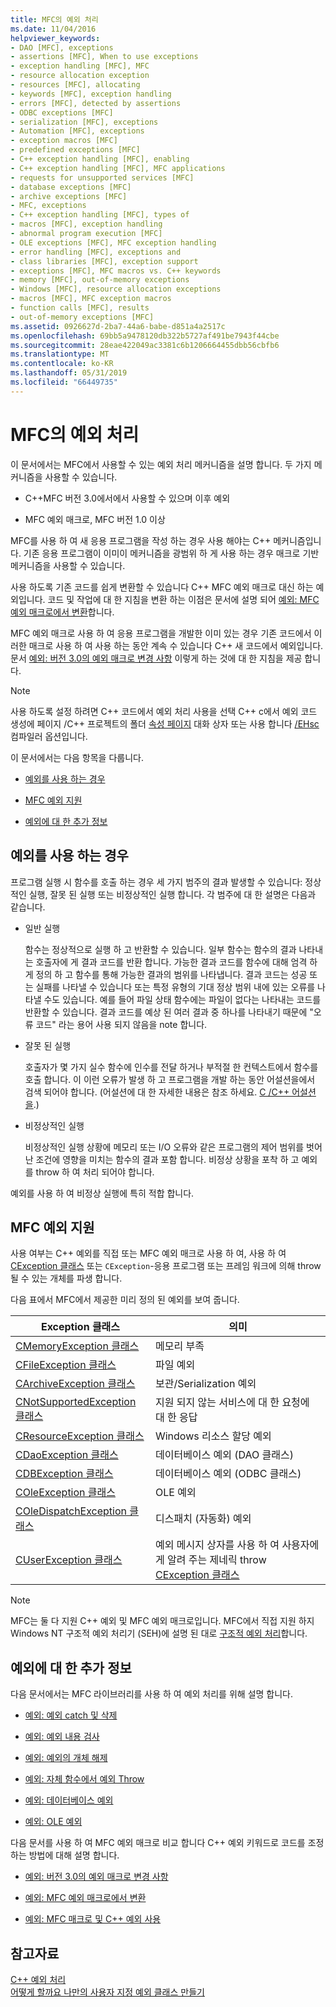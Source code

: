 ```yaml
---
title: MFC의 예외 처리
ms.date: 11/04/2016
helpviewer_keywords:
- DAO [MFC], exceptions
- assertions [MFC], When to use exceptions
- exception handling [MFC], MFC
- resource allocation exception
- resources [MFC], allocating
- keywords [MFC], exception handling
- errors [MFC], detected by assertions
- ODBC exceptions [MFC]
- serialization [MFC], exceptions
- Automation [MFC], exceptions
- exception macros [MFC]
- predefined exceptions [MFC]
- C++ exception handling [MFC], enabling
- C++ exception handling [MFC], MFC applications
- requests for unsupported services [MFC]
- database exceptions [MFC]
- archive exceptions [MFC]
- MFC, exceptions
- C++ exception handling [MFC], types of
- macros [MFC], exception handling
- abnormal program execution [MFC]
- OLE exceptions [MFC], MFC exception handling
- error handling [MFC], exceptions and
- class libraries [MFC], exception support
- exceptions [MFC], MFC macros vs. C++ keywords
- memory [MFC], out-of-memory exceptions
- Windows [MFC], resource allocation exceptions
- macros [MFC], MFC exception macros
- function calls [MFC], results
- out-of-memory exceptions [MFC]
ms.assetid: 0926627d-2ba7-44a6-babe-d851a4a2517c
ms.openlocfilehash: 69bb5a9478120db322b5727af491be7943f44cbe
ms.sourcegitcommit: 28eae422049ac3381c6b1206664455dbb56cbfb6
ms.translationtype: MT
ms.contentlocale: ko-KR
ms.lasthandoff: 05/31/2019
ms.locfileid: "66449735"
---
```

# <a name="exception-handling-in-mfc"></a>MFC의 예외 처리

이 문서에서는 MFC에서 사용할 수 있는 예외 처리 메커니즘을 설명 합니다. 두 가지 메커니즘을 사용할 수 있습니다.

- C++MFC 버전 3.0에서에서 사용할 수 있으며 이후 예외

- MFC 예외 매크로, MFC 버전 1.0 이상

MFC를 사용 하 여 새 응용 프로그램을 작성 하는 경우 사용 해야는 C++ 메커니즘입니다. 기존 응용 프로그램이 이미이 메커니즘을 광범위 하 게 사용 하는 경우 매크로 기반 메커니즘을 사용할 수 있습니다.

사용 하도록 기존 코드를 쉽게 변환할 수 있습니다 C++ MFC 예외 매크로 대신 하는 예외입니다. 코드 및 작업에 대 한 지침을 변환 하는 이점은 문서에 설명 되어 [예외: MFC 예외 매크로에서 변환](../mfc/exceptions-converting-from-mfc-exception-macros.md)합니다.

MFC 예외 매크로 사용 하 여 응용 프로그램을 개발한 이미 있는 경우 기존 코드에서 이러한 매크로 사용 하 여 사용 하는 동안 계속 수 있습니다 C++ 새 코드에서 예외입니다. 문서 [예외: 버전 3.0의 예외 매크로 변경 사항](../mfc/exceptions-changes-to-exception-macros-in-version-3-0.md) 이렇게 하는 것에 대 한 지침을 제공 합니다.

> [!NOTE]
>  사용 하도록 설정 하려면 C++ 코드에서 예외 처리 사용을 선택 C++ c에서 예외 코드 생성에 페이지 /C++ 프로젝트의 폴더 [속성 페이지](../build/reference/property-pages-visual-cpp.md) 대화 상자 또는 사용 합니다 [/EHsc](../build/reference/eh-exception-handling-model.md)컴파일러 옵션입니다.

이 문서에서는 다음 항목을 다룹니다.

- [예외를 사용 하는 경우](#_core_when_to_use_exceptions)

- [MFC 예외 지원](#_core_mfc_exception_support)

- [예외에 대 한 추가 정보](#_core_further_reading_about_exceptions)

##  <a name="_core_when_to_use_exceptions"></a> 예외를 사용 하는 경우

프로그램 실행 시 함수를 호출 하는 경우 세 가지 범주의 결과 발생할 수 있습니다: 정상적인 실행, 잘못 된 실행 또는 비정상적인 실행 합니다. 각 범주에 대 한 설명은 다음과 같습니다.

- 일반 실행

   함수는 정상적으로 실행 하 고 반환할 수 있습니다. 일부 함수는 함수의 결과 나타내는 호출자에 게 결과 코드를 반환 합니다. 가능한 결과 코드를 함수에 대해 엄격 하 게 정의 하 고 함수를 통해 가능한 결과의 범위를 나타냅니다. 결과 코드는 성공 또는 실패를 나타낼 수 있습니다 또는 특정 유형의 기대 정상 범위 내에 있는 오류를 나타낼 수도 있습니다. 예를 들어 파일 상태 함수에는 파일이 없다는 나타내는 코드를 반환할 수 있습니다. 결과 코드를 예상 된 여러 결과 중 하나를 나타내기 때문에 "오류 코드" 라는 용어 사용 되지 않음을 note 합니다.

- 잘못 된 실행

   호출자가 몇 가지 실수 함수에 인수를 전달 하거나 부적절 한 컨텍스트에서 함수를 호출 합니다. 이 이런 오류가 발생 하 고 프로그램을 개발 하는 동안 어설션을에서 검색 되어야 합니다. (어설션에 대 한 자세한 내용은 참조 하세요. [C /C++ 어설션을](/visualstudio/debugger/c-cpp-assertions).)

- 비정상적인 실행

   비정상적인 실행 상황에 메모리 또는 I/O 오류와 같은 프로그램의 제어 범위를 벗어난 조건에 영향을 미치는 함수의 결과 포함 합니다. 비정상 상황을 포착 하 고 예외를 throw 하 여 처리 되어야 합니다.

예외를 사용 하 여 비정상 실행에 특히 적합 합니다.

##  <a name="_core_mfc_exception_support"></a> MFC 예외 지원

사용 여부는 C++ 예외를 직접 또는 MFC 예외 매크로 사용 하 여, 사용 하 여 [CException 클래스](../mfc/reference/cexception-class.md) 또는 `CException`-응용 프로그램 또는 프레임 워크에 의해 throw 될 수 있는 개체를 파생 합니다.

다음 표에서 MFC에서 제공한 미리 정의 된 예외를 보여 줍니다.

|Exception 클래스|의미|
|---------------------|-------------|
|[CMemoryException 클래스](../mfc/reference/cmemoryexception-class.md)|메모리 부족|
|[CFileException 클래스](../mfc/reference/cfileexception-class.md)|파일 예외|
|[CArchiveException 클래스](../mfc/reference/carchiveexception-class.md)|보관/Serialization 예외|
|[CNotSupportedException 클래스](../mfc/reference/cnotsupportedexception-class.md)|지원 되지 않는 서비스에 대 한 요청에 대 한 응답|
|[CResourceException 클래스](../mfc/reference/cresourceexception-class.md)|Windows 리소스 할당 예외|
|[CDaoException 클래스](../mfc/reference/cdaoexception-class.md)|데이터베이스 예외 (DAO 클래스)|
|[CDBException 클래스](../mfc/reference/cdbexception-class.md)|데이터베이스 예외 (ODBC 클래스)|
|[COleException 클래스](../mfc/reference/coleexception-class.md)|OLE 예외|
|[COleDispatchException 클래스](../mfc/reference/coledispatchexception-class.md)|디스패치 (자동화) 예외|
|[CUserException 클래스](../mfc/reference/cuserexception-class.md)|예외 메시지 상자를 사용 하 여 사용자에 게 알려 주는 제네릭 throw [CException 클래스](../mfc/reference/cexception-class.md)|

> [!NOTE]
>  MFC는 둘 다 지원 C++ 예외 및 MFC 예외 매크로입니다. MFC에서 직접 지원 하지 Windows NT 구조적 예외 처리기 (SEH)에 설명 된 대로 [구조적 예외 처리](/windows/desktop/debug/structured-exception-handling)합니다.

##  <a name="_core_further_reading_about_exceptions"></a> 예외에 대 한 추가 정보

다음 문서에서는 MFC 라이브러리를 사용 하 여 예외 처리를 위해 설명 합니다.

- [예외: 예외 catch 및 삭제](../mfc/exceptions-catching-and-deleting-exceptions.md)

- [예외: 예외 내용 검사](../mfc/exceptions-examining-exception-contents.md)

- [예외: 예외의 개체 해제](../mfc/exceptions-freeing-objects-in-exceptions.md)

- [예외: 자체 함수에서 예외 Throw](../mfc/exceptions-throwing-exceptions-from-your-own-functions.md)

- [예외: 데이터베이스 예외](../mfc/exceptions-database-exceptions.md)

- [예외: OLE 예외](../mfc/exceptions-ole-exceptions.md)

다음 문서를 사용 하 여 MFC 예외 매크로 비교 합니다 C++ 예외 키워드로 코드를 조정 하는 방법에 대해 설명 합니다.

- [예외: 버전 3.0의 예외 매크로 변경 사항](../mfc/exceptions-changes-to-exception-macros-in-version-3-0.md)

- [예외: MFC 예외 매크로에서 변환](../mfc/exceptions-converting-from-mfc-exception-macros.md)

- [예외: MFC 매크로 및 C++ 예외 사용](../mfc/exceptions-using-mfc-macros-and-cpp-exceptions.md)

## <a name="see-also"></a>참고자료

[C++ 예외 처리](../cpp/cpp-exception-handling.md)<br/>
[어떻게 할까요 나만의 사용자 지정 예외 클래스 만들기](https://go.microsoft.com/fwlink/p/?linkid=128045)
